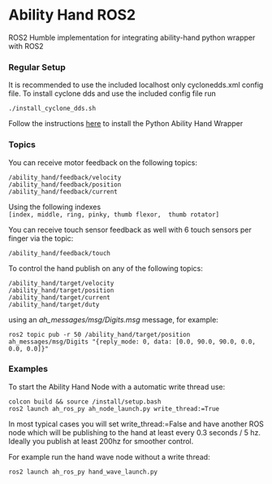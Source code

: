 # Ability Hand ROS2

ROS2 Humble implementation for integrating ability-hand python wrapper with ROS2


### Regular Setup

It is recommended to use the included localhost only cyclonedds.xml config file.
To install cyclone dds and use the included config file run

`./install_cyclone_dds.sh`

Follow the instructions [here](https://github.com/psyonicinc/ability-hand-api/tree/master/python) to install the Python Ability Hand Wrapper

### Topics

You can receive motor feedback on the following topics:

`/ability_hand/feedback/velocity`  
`/ability_hand/feedback/position`  
`/ability_hand/feedback/current`  

Using the following indexes  
`[index, middle, ring, pinky, thumb flexor,  thumb rotator]`

You can receive touch sensor feedback as well with 6 touch sensors per finger
via the topic:

`/ability_hand/feedback/touch`  

To control the hand publish on any of the following topics:

`/ability_hand/target/velocity`  
`/ability_hand/target/position`  
`/ability_hand/target/current`  
`/ability_hand/target/duty`

using an *ah_messages/msg/Digits.msg* message, for example:

`ros2 topic pub -r 50 /ability_hand/target/position ah_messages/msg/Digits "{reply_mode: 0, data: [0.0, 90.0, 90.0, 0.0, 0.0, 0.0]}"`

### Examples

To start the Ability Hand Node with a automatic write thread use:

`colcon build && source /install/setup.bash`  
`ros2 launch ah_ros_py ah_node_launch.py write_thread:=True`

In most typical cases you will set write_thread:=False and have another ROS node 
which will be publishing to the hand at least every 0.3 seconds / 5 hz.  
Ideally you publish at least 200hz for smoother control.

For example run the hand wave node without a write thread:

`ros2 launch ah_ros_py hand_wave_launch.py`
